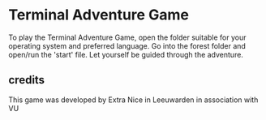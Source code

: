 # Terminal Adventure Game

To play the Terminal Adventure Game, open the folder suitable for your operating system and preferred language. Go into the forest folder and open/run the 'start' file. Let yourself be guided through the adventure.

## credits
This game was developed by Extra Nice in Leeuwarden in association with VU
